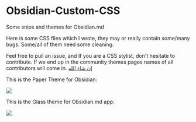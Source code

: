 # Obsidian-Custom-CSS

Some snips and themes for Obsidian.md

Here is some CSS files which I wrote, they may or really contain some/many bugs. Some/all of them need some cleaning.

Feel free to pull an issue, and If you are a CSS stylist, don't hesitate to contribute. If we end up in the community themes pages names of all contributors will come in. [إن شاء الله](https://en.wiktionary.org/wiki/%D8%A5%D9%86_%D8%B4%D8%A7%D8%A1_%D8%A7%D9%84%D9%84%D9%87)

This is the Paper Theme for Obsidian:

![](https://user-images.githubusercontent.com/46238846/105981845-92ec2600-60bc-11eb-9cdc-ece0d68f88f6.png)

This is the Glass theme for Obsidian.md app:

![](https://user-images.githubusercontent.com/46238846/105982046-cd55c300-60bc-11eb-83b9-9553480b1059.png)
